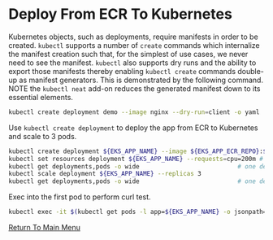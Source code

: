 # Deploy From ECR To Kubernetes

Kubernetes objects, such as deployments, require manifests in order to be created. `kubectl` supports a number of `create` commands which internalize the manifest creation such that, for the simplest of use cases, we never need to see the manifest. `kubectl` also supports dry runs and the ability to export those manifests thereby enabling `kubectl create` commands double-up as manifest generators. This is demonstrated by the following command. NOTE the `kubectl neat` add-on reduces the generated manifest down to its essential elements.
```bash
kubectl create deployment demo --image nginx --dry-run=client -o yaml | kubectl neat
```

Use `kubectl create deployment` to deploy the app from ECR to Kubernetes and scale to 3 pods.
```bash
kubectl create deployment ${EKS_APP_NAME} --image ${EKS_APP_ECR_REPO}:${EKS_APP_VERSION}
kubectl set resources deployment ${EKS_APP_NAME} --requests=cpu=200m # set a reasonable resource allocation (for scaling)
kubectl get deployments,pods -o wide                           # one deployment, one pod
kubectl scale deployment ${EKS_APP_NAME} --replicas 3
kubectl get deployments,pods -o wide                           # one deployment, three pods
```

Exec into the first pod to perform curl test.
```bash
kubectl exec -it $(kubectl get pods -l app=${EKS_APP_NAME} -o jsonpath='{.items[0].metadata.name}') -- curl localhost:80
```

[Return To Main Menu](/README.md)
